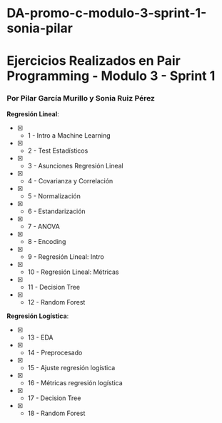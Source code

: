 # DA-promo-c-modulo-3-sprint-1-sonia-pilar
# Ejercicios Realizados en Pair Programming - Modulo 3 - Sprint 1 
### Por Pilar García Murillo y Sonia Ruiz Pérez


**Regresión Lineal**:

- [x] - 1 - Intro a Machine Learning

- [x] - 2 - Test Estadísticos

- [x] - 3 - Asunciones Regresión Lineal

- [x] - 4 - Covarianza y Correlación

- [x] - 5 - Normalización

- [x] - 6 - Estandarización

- [x] - 7 - ANOVA

- [x] - 8 - Encoding

- [x] - 9 - Regresión Lineal: Intro

- [x] - 10 - Regresión Lineal: Métricas

- [x] - 11 - Decision Tree

- [x] - 12 - Random Forest


**Regresión Logística**:

- [x] - 13 - EDA

- [x] - 14 - Preprocesado

- [x] - 15 - Ajuste regresión logística

- [x] - 16 - Métricas regresión logística

- [x] - 17 - Decision Tree

- [x] - 18 - Random Forest


